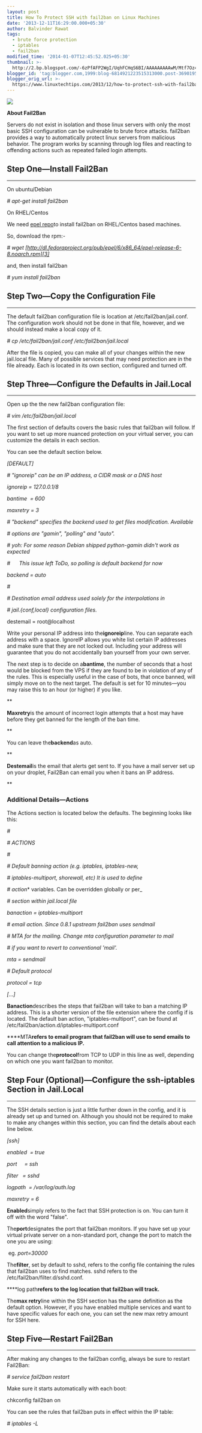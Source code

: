 ```yaml
---
layout: post
title: How To Protect SSH with fail2ban on Linux Machines
date: '2013-12-11T16:29:00.000+05:30'
author: Balvinder Rawat
tags:
  - brute force protection
  - iptables
  - fail2ban
modified_time: '2014-01-07T12:45:52.025+05:30'
thumbnail: >-
  http://2.bp.blogspot.com/-6zPfAFP2WgI/UqhFCHqS6BI/AAAAAAAAAwM/Mtf7Oz4ELjc/s72-c/fail2ban.png
blogger_id: 'tag:blogger.com,1999:blog-6814921223515313000.post-3690195495586961123'
blogger_orig_url: >-
  https://www.linuxtechtips.com/2013/12/how-to-protect-ssh-with-fail2ban-on-linux.html
---
```

[![](http://2.bp.blogspot.com/-6zPfAFP2WgI/UqhFCHqS6BI/AAAAAAAAAwM/Mtf7Oz4ELjc/s400/fail2ban.png)][1]

**About Fail2Ban**

Servers do not exist in isolation and those linux servers with only the most basic SSH configuration can be vulnerable to brute force attacks. fail2ban provides a way to automatically protect linux servers from malicious behavior. The program works by scanning through log files and reacting to offending actions such as repeated failed login attempts.

  

  

Step One—Install Fail2Ban
-------------------------

* * *

On ubuntu/Debian

_\# apt-get install fail2ban_

On RHEL/Centos

We need [epel repo][2]to install fail2ban on RHEL/Centos based machines.

So, download the rpm:-

_\# wget [http://dl.fedoraproject.org/pub/epel/6/x86_64/epel-release-6-8.noarch.rpm][3]_

and, then install fail2ban

_\# yum install fail2ban_

  

  

  

  

Step Two—Copy the Configuration File
------------------------------------

* * *

The default fail2ban configuration file is location at /etc/fail2ban/jail.conf. The configuration work should not be done in that file, however, and we should instead make a local copy of it.

_\# cp /etc/fail2ban/jail.conf /etc/fail2ban/jail.local_

  

  

After the file is copied, you can make all of your changes within the new jail.local file. Many of possible services that may need protection are in the file already. Each is located in its own section, configured and turned off.

  

  

  

  

Step Three—Configure the Defaults in Jail.Local
-----------------------------------------------

* * *

Open up the the new fail2ban configuration file:

_\# vim /etc/fail2ban/jail.local_

  

  

The first section of defaults covers the basic rules that fail2ban will follow. If you want to set up more nuanced protection on your virtual server, you can customize the details in each section.

  

  

You can see the default section below.

  

_\[DEFAULT\]_

_\# "ignoreip" can be an IP address, a CIDR mask or a DNS host_

_ignoreip = 127.0.0.1/8_

_bantime  = 600_

_maxretry = 3_

_\# "backend" specifies the backend used to get files modification. Available_

_\# options are "gamin", "polling" and "auto"._

_\# yoh: For some reason Debian shipped python-gamin didn't work as expected_

_#      This issue left ToDo, so polling is default backend for now_

_backend = auto_

_#_

_\# Destination email address used solely for the interpolations in_

_\# jail.{conf,local} configuration files._

destemail = root@localhost

Write your personal IP address into the**ignoreip**line. You can separate each address with a space. IgnoreIP allows you white list certain IP addresses and make sure that they are not locked out. Including your address will guarantee that you do not accidentally ban yourself from your own server.

  

  

  

The next step is to decide on a**bantime**, the number of seconds that a host would be blocked from the VPS if they are found to be in violation of any of the rules. This is especially useful in the case of bots, that once banned, will simply move on to the next target. The default is set for 10 minutes—you may raise this to an hour (or higher) if you like.

  

**

**Maxretry**is the amount of incorrect login attempts that a host may have before they get banned for the length of the ban time.

**

  

You can leave the**backend**as auto.

  

**

**Destemail**is the email that alerts get sent to. If you have a mail server set up on your droplet, Fail2Ban can email you when it bans an IP address.

**

  

  

  

### Additional Details—Actions

The Actions section is located below the defaults. The beginning looks like this:

_#_

_\# ACTIONS_

_#_

_\# Default banning action (e.g. iptables, iptables-new,_

_\# iptables-multiport, shorewall, etc) It is used to define_

_\# action_* variables. Can be overridden globally or per_

_\# section within jail.local file_

_banaction = iptables-multiport_

_\# email action. Since 0.8.1 upstream fail2ban uses sendmail_

_\# MTA for the mailing. Change mta configuration parameter to mail_

_\# if you want to revert to conventional 'mail'._

_mta = sendmail_

_\# Default protocol_

_protocol = tcp_

_\[...\]_

  

  

**Banaction**describes the steps that fail2ban will take to ban a matching IP address. This is a shorter version of the file extension where the config if is located. The default ban action, "iptables-multiport", can be found at /etc/fail2ban/action.d/iptables-multiport.conf

  

  

****MTA**refers to email program that fail2ban will use to send emails to call attention to a malicious IP.**

  

You can change the**protocol**from TCP to UDP in this line as well, depending on which one you want fail2ban to monitor.

  

  

  

Step Four (Optional)—Configure the ssh-iptables Section in Jail.Local
---------------------------------------------------------------------

* * *

The SSH details section is just a little further down in the config, and it is already set up and turned on. Although you should not be required to make to make any changes within this section, you can find the details about each line below.

_\[ssh\]_

_enabled  = true_

_port     = ssh_

_filter   = sshd_

_logpath  = /var/log/auth.log_

_maxretry = 6_

  

  

**Enabled**simply refers to the fact that SSH protection is on. You can turn it off with the word "false".

  

  

The**port**designates the port that fail2ban monitors. If you have set up your virtual private server on a non-standard port, change the port to match the one you are using:

  

 eg. _port=30000_

  

  

The**filter**, set by default to sshd, refers to the config file containing the rules that fail2ban uses to find matches. sshd refers to the /etc/fail2ban/filter.d/sshd.conf.

  

  

****log path**refers to the log location that fail2ban will track.**

  

The**max retry**line within the SSH section has the same definition as the default option. However, if you have enabled multiple services and want to have specific values for each one, you can set the new max retry amount for SSH here.

  

  

  

Step Five—Restart Fail2Ban
--------------------------

* * *

After making any changes to the fail2ban config, always be sure to restart Fail2Ban:

_\# service fail2ban restart_

Make sure it starts automatically with each boot:

chkconfig fail2ban on

  

  

You can see the rules that fail2ban puts in effect within the IP table:

  

_\# iptables -L_

  

  

[1]: http://2.bp.blogspot.com/-6zPfAFP2WgI/UqhFCHqS6BI/AAAAAAAAAwM/Mtf7Oz4ELjc/s1600/fail2ban.png
[2]: http://www.linuxtechtips.com/2012/11/installing-rhel-epel-repo-on-centos-5x.html
[3]: http://dl.fedoraproject.org/pub/epel/6/x86_64/epel-release-6-8.noarch.rpm

